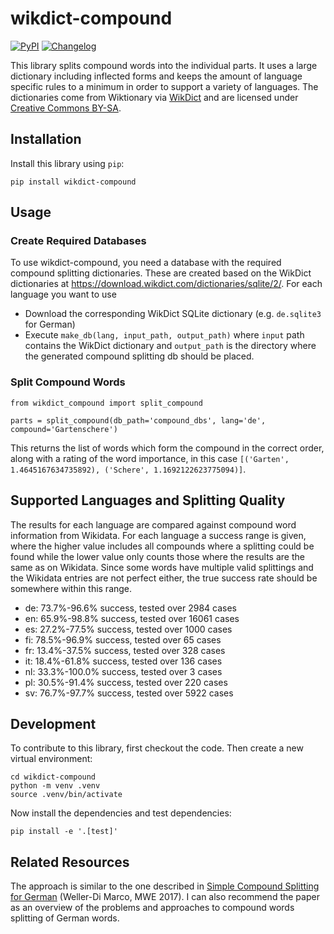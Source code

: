 # wikdict-compound

[![PyPI](https://img.shields.io/pypi/v/wikdict-compound.svg)](https://pypi.org/project/wikdict-compound/)
[![Changelog](https://img.shields.io/github/v/release/karlb/wikdict-compound?include_prereleases&label=changelog)](https://github.com/karlb/wikdict-compound/releases)

This library splits compound words into the individual parts. It uses a large dictionary including inflected forms and keeps the amount of language specific rules to a minimum in order to support a variety of languages.
The dictionaries come from Wiktionary via [WikDict](https://www.wikdict.com/) and are licensed under [Creative Commons BY-SA](https://creativecommons.org/licenses/by-sa/3.0/).

## Installation

Install this library using `pip`:

    pip install wikdict-compound

## Usage

### Create Required Databases

To use wikdict-compound, you need a database with the required compound splitting dictionaries. These are created based on the WikDict dictionaries at <https://download.wikdict.com/dictionaries/sqlite/2/>. For each language you want to use
* Download the corresponding WikDict SQLite dictionary (e.g. `de.sqlite3` for German)
* Execute `make_db(lang, input_path, output_path)` where `input` path contains the WikDict dictionary and `output_path` is the directory where the generated compound splitting db should be placed.

### Split Compound Words

```
from wikdict_compound import split_compound

parts = split_compound(db_path='compound_dbs', lang='de', compound='Gartenschere')
```

This returns the list of words which form the compound in the correct order, along with a rating of the word importance, in this case `[('Garten', 1.4645167634735892), ('Schere', 1.1692122623775094)]`.

## Supported Languages and Splitting Quality

The results for each language are compared against compound word information from Wikidata.
For each language a success range is given, where the higher value includes all compounds where a splitting could be found while the lower value only counts those where the results are the same as on Wikidata.
Since some words have multiple valid splittings and the Wikidata entries are not perfect either, the true success rate should be somewhere within this range.

<!-- [[[cog
import cog
import subprocess
for lang in 'de en es fi fr it nl pl sv'.split():
    output = subprocess.check_output(
        f'./split_word.py {lang} | tail -1',
        shell=True,
        encoding='utf-8',
    )
    cog.out('* ' +output)
]]] -->
* de: 73.7%-96.6% success, tested over 2984 cases
* en: 65.9%-98.8% success, tested over 16061 cases
* es: 27.2%-77.5% success, tested over 1000 cases
* fi: 78.5%-96.9% success, tested over 65 cases
* fr: 13.4%-37.5% success, tested over 328 cases
* it: 18.4%-61.8% success, tested over 136 cases
* nl: 33.3%-100.0% success, tested over 3 cases
* pl: 30.5%-91.4% success, tested over 220 cases
* sv: 76.7%-97.7% success, tested over 5922 cases
<!-- [[[end]]] -->

## Development

To contribute to this library, first checkout the code. Then create a new virtual environment:

    cd wikdict-compound
    python -m venv .venv
    source .venv/bin/activate

Now install the dependencies and test dependencies:

    pip install -e '.[test]'

<!--
To run the tests:

    pytest
-->

## Related Resources

The approach is similar to the one described in [Simple Compound Splitting for German](https://aclanthology.org/W17-1722) (Weller-Di Marco, MWE 2017). I can also recommend the paper as an overview of the problems and approaches to compound words splitting of German words.
